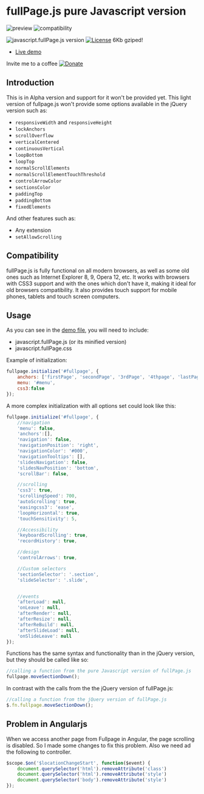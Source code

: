 # fullPage.js pure Javascript version
![preview](https://raw.github.com/alvarotrigo/fullPage.js/master/examples/imgs/intro.png)
![compatibility](https://raw.github.com/alvarotrigo/fullPage.js/master/examples/imgs/compatible.gif)

![javascript.fullPage.js version](http://img.shields.io/badge/fullPage.js-v0.0.5-brightgreen.svg)
[![License](http://img.shields.io/badge/License-MIT-blue.svg)](http://opensource.org/licenses/MIT)
6Kb gziped!

- [Live demo](http://alvarotrigo.com/fullPage/pure-javascript/)


Invite me to a coffee
[![Donate](https://www.paypalobjects.com/en_US/GB/i/btn/btn_donateCC_LG.gif)](https://www.paypal.com/cgi-bin/webscr?cmd=_donations&business=BEK5JQCQMED4J&lc=GB&item_name=fullPage%2ejs&currency_code=USD&bn=PP%2dDonationsBF%3abtn_donateCC_LG%2egif%3aNonHosted)

## Introduction

This is in Alpha version and support for it won't be provided yet.
This light version of fullpage.js won't provide some options available in the jQuery version such as:
- `responsiveWidth` and `responsiveHeight`
- `lockAnchors`
- `scrollOverflow`
- `verticalCentered`
- `continuousVertical`
- `loopBottom`
- `loopTop`
- `normalScrollElements`
- `normalScrollElementTouchThreshold`
- `controlArrowColor`
- `sectionsColor`
- `paddingTop`
- `paddingBottom`
- `fixedElements`

And other features such as:

- Any extension
- `setAllowScrolling`


## Compatibility
fullPage.js is fully functional on all modern browsers, as well as some old ones such as Internet Explorer 8, 9, Opera 12, etc.
It works with browsers with CSS3 support and with the ones which don't have it, making it ideal for old browsers compatibility.
It also provides touch support for mobile phones, tablets and touch screen computers.


## Usage
As you can see in the [demo file](https://github.com/alvarotrigo/fullPage.js/blob/master/pure%20javascript%20(Alpha)/demo.html), you will need to include:

- javascript.fullPage.js (or its minified version)
- javascript.fullPage.css

Example of initialization:

```javascript
fullpage.initialize('#fullpage', {
	anchors: ['firstPage', 'secondPage', '3rdPage', '4thpage', 'lastPage'],
	menu: '#menu',
	css3:false
});
```


A more complex initialization with all options set could look like this:
```javascript
fullpage.initialize('#fullpage', {
	//navigation
	'menu': false,
	'anchors':[],
	'navigation': false,
	'navigationPosition': 'right',
	'navigationColor': '#000',
	'navigationTooltips': [],
	'slidesNavigation': false,
	'slidesNavPosition': 'bottom',
	'scrollBar': false,

	//scrolling
	'css3': true,
	'scrollingSpeed': 700,
	'autoScrolling': true,
	'easingcss3': 'ease',
	'loopHorizontal': true,
	'touchSensitivity': 5,

	//Accessibility
	'keyboardScrolling': true,
	'recordHistory': true,

	//design
	'controlArrows': true,

	//Custom selectors
	'sectionSelector': '.section',
	'slideSelector': '.slide',


	//events
	'afterLoad': null,
	'onLeave': null,
	'afterRender': null,
	'afterResize': null,
	'afterReBuild': null,
	'afterSlideLoad': null,
	'onSlideLeave': null
});
```

Functions has the same syntax and functionality than in the jQuery version, but they should be called like so:

```javascript
//calling a function from the pure Javascript version of fullPage.js
fullpage.moveSectionDown();
```

In contrast with the calls from the the jQuery version of fullPage.js:
```javascript
//calling a function from the jQuery version of fullPage.js
$.fn.fullpage.moveSectionDown();
```

## Problem in Angularjs
When we access another page from Fullpage in Angular, the page scrolling is disabled.
So I made some changes to fix this problem. Also we need ad the following to controller.
```javascript
$scope.$on('$locationChangeStart', function($event) {
    document.querySelector('html').removeAttribute('class')
    document.querySelector('html').removeAttribute('style')
    document.querySelector('body').removeAttribute('style')
});
```